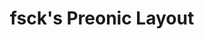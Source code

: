 ---
layout: layouts/keymapdb_entry.njk
OS: []
keymap_author: fsck
firmware: QMK
hasHomeRowMods: False
hasLetterOnThumb: False
hasVerticalCombos: False
keymap_image: https://i.imgur.com/nI8fBco.png
imageDate: idk
keyCount: 60
keyboard: Preonic
languages: ['English']
layerCount: 4
title: "fsck's Preonic Layout"
split: False
stagger: ortholinear
summary: 
keymap_url: https://github.com/fsck/qmk_firmware/tree/master/keyboards/preonic/keymaps/fsck
writeup: https://github.com/fsck/qmk_firmware/tree/master/keyboards/preonic/keymaps/fsck/readme.md
---